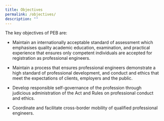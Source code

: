 ```yaml
---
title: Objectives
permalink: /objectives/
description: ""
---
```

The key objectives of PEB are:

*   Maintain an internationally acceptable standard of assessment which emphasises quality academic education, examination, and practical experience that ensures only competent individuals are accepted for registration as professional engineers.
    
*   Maintain a process that ensures professional engineers demonstrate a high standard of professional development, and conduct and ethics that meet the expectations of clients, employers and the public.
    
*   Develop responsible self-governance of the profession through judicious administration of the Act and Rules on professional conduct and ethics.
    
*   Coordinate and facilitate cross-border mobility of qualified professional engineers.
